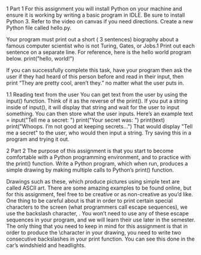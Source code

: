 1 Part 1
For this assignment you will install Python on your machine and ensure it
is working by writing a basic program in IDLE. Be sure to install Python 3.
Refer to the video on canvas if you need directions. Create a new Python
file called hello.py.

Your program must print out a short ( 3 sentences) biography about a
famous computer scientist who is not Turing, Gates, or Jobs.1 Print out
each sentence on a separate line.
For reference, here is the hello world program below.
print("hello, world!")

If you can successfully complete this task, have your program then ask
the user if they had heard of this person before and read in their input, then
print “They are pretty cool, aren’t they.” no matter what the user puts in.

1.1 Reading text from the user
You can get text from the user by using the input() function. Think of
it as the reverse of the print(). If you put a string inside of input(), it
will display that string and wait for the user to input something. You can
then store what the user inputs.
Here’s an example
text = input("Tell me a secret: ")
print("Your secret was: ")
print(text)
print("Whoops. I’m not good at keeping secrets...")
That would display "Tell me a secret" to the user, who would
then input a string. Try saving this in a program and trying it out.

2 Part 2
The purpose of this assignment is that you start to become comfortable
with a Python programming environment, and to practice with the print()
function.
Write a Python program, which when run, produces a simple drawing by
making multiple calls to Python’s print() function.

Drawings such as these, which produce pictures using simple text are
called ASCII art. There are some amazing examples to be found online, but
for this assignment, feel free to be creative or as non-creative as you’d like.
One thing to be careful about is that in order to print certain special
characters to the screen (what programmers call escape sequences), we use
the backslash character, \. You won’t need to use any of these escape
sequences in your program, and we will learn their use later in the semester.
The only thing that you need to keep in mind for this assignment is that
in order to produce the \character in your drawing, you need to write two
consecutive backslashes in your print function. You can see this done in the
car’s windshield and headlights.



